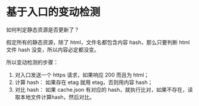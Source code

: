 # 基于入口的变动检测

如何判定静态资源是否更新了？

假定所有的静态资源，除了 html，文件名都包含内容 hash，那么只要判断 html 文件 hash 没变，所以内容必定都没变。

所以变动检测的步骤：
1. 对入口发送一个 https 请求，如果响应 200 而且为 html；
2. 计算 hash： 如果存在 etag 就用 etag，否则用内容 hash；
3. 对比 hash： 如果 cache.json 有对应的 hash，就执行比对，如果不存在，读取本地文件计算hash，然后对比。

